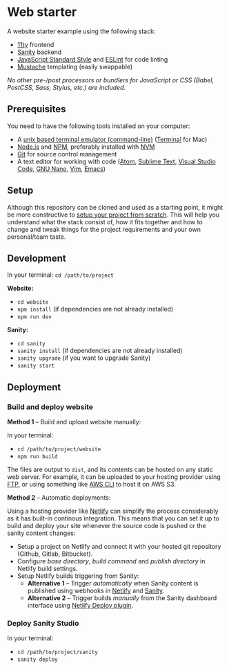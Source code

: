 # Web starter

A website starter example using the following stack:

- [11ty](https://www.11ty.dev/) frontend
- [Sanity](https://www.sanity.io/) backend
- [JavaScript Standard Style](https://standardjs.com/) and [ESLint](https://eslint.org/) for code linting
- [Mustache](https://mustache.github.io/mustache.5.html) templating (easily swappable)

_No other pre-/post processors or bundlers for JavaScript or CSS (Babel, PostCSS, Sass, Stylus, etc.) are included._

## Prerequisites

You need to have the following tools installed on your computer:
- A [unix based terminal emulator (command-line)](https://en.wikipedia.org/wiki/List_of_terminal_emulators#Unix-like) ([Terminal](https://en.wikipedia.org/wiki/Terminal_(macOS)) for Mac)
- [Node.js](https://nodejs.org/) and [NPM](https://docs.npmjs.com/), preferably installed with [NVM](https://github.com/nvm-sh/nvm)
- [Git](https://git-scm.com/) for source control management
- A text editor for working with code ([Atom](https://atom.io/), [Sublime Text](https://www.sublimetext.com/), [Visual Studio Code](https://code.visualstudio.com/), [GNU Nano](https://en.wikipedia.org/wiki/GNU_nano), [Vim](https://en.wikipedia.org/wiki/Vim_(text_editor)), [Emacs](https://en.wikipedia.org/wiki/Emacs))

## Setup

Although this repository can be cloned and used as a starting point, it might be more constructive to [setup your project from scratch](steps.md). This will help you understand what the stack consist of, how it fits together and how to change and tweak things for the project requirements and your own personal/team taste.

## Development

In your terminal: `cd /path/to/project`

**Website:**

- `cd website`
- `npm install` (if dependencies are not already installed)
- `npm run dev`

**Sanity:**

- `cd sanity`
- `sanity install` (if dependencies are not already installed)
- `sanity upgrade` (if you want to upgrade Sanity)
- `sanity start`

## Deployment

### Build and deploy website

**Method 1** – Build and upload website manually:

In your terminal:
- `cd /path/to/project/website`
- `npm run build`

The files are output to `dist`, and its contents can be hosted on any static web server. For example, it can be uploaded to your hosting provider using [FTP](https://no.wikipedia.org/wiki/FTP), or using something like [AWS CLI](https://docs.aws.amazon.com/cli/latest/userguide/cli-chap-welcome.html) to host it on AWS S3.

**Method 2** – Automatic deployments:

Using a hosting provider like [Netlify](https://www.netlify.com/) can simplify the process considerably as it has built-in continous integration. This means that you can set it up to build and deploy your site whenever the source code is pushed or the sanity content changes:
- Setup a project on Netlify and connect it with your hosted git repository (Github, Gitlab, Bitbucket).
- Configure _base directory_, _build command_ and _publish directory_ in Netlify build settings.
- Setup Netlify builds triggering from Sanity:
  - **Alternative 1** – Trigger _automatically_ when Sanity content is published using webhooks in [Netlify](https://docs.netlify.com/configure-builds/build-hooks/) and [Sanity](https://www.sanity.io/docs/webhooks).
  - **Alternative 2** – Trigger builds _manually_ from the Sanity dashboard interface using [Netlify Deploy plugin](https://www.sanity.io/plugins/sanity-plugin-dashboard-widget-netlify).

### Deploy Sanity Studio

In your terminal:

- `cd /path/to/project/sanity`
- `sanity deploy`
